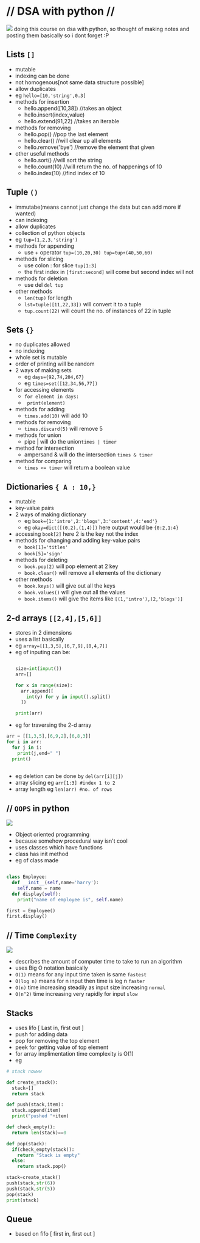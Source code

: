 # // DSA with python //
![](https://c.tenor.com/fMUOPRVdSzUAAAAd/python.gif)
doing this course on dsa with python, so thought of making notes and posting them basically so i dont forget :P

## Lists ```[]```
- mutable
- indexing can be done
- not homogenous[not same data structure possible]
- allow duplicates
- eg ```hello=[10,'string',0.3]```
- methods for insertion
  - hello.append([10,38]) //takes an object
  - hello.insert(index,value)
  - hello.extend(91,22) //takes an iterable
- methods for removing
  - hello.pop() //pop the last element
  - hello.clear() //will clear up all elements
  - hello.remove('bye') //remove the element that given
- other useful methods
  - hello.sort() //will sort the string
  - hello.count(10) //will return the no. of happenings of 10
  - hello.index(10) //find index of 10

## Tuple ```()```

- immutabe(means cannot just change the data but can add more if wanted)
- can indexing
- allow duplicates
- collection of python objects
- eg ```tup=(1,2,3,'string')```
- methods for appending
  - use + operator ```tup=(10,20,30) tup=tup+(40,50,60)```
- methods for slicing
  - use colon : for slice ```tup[1:3]```
  - the first index in ```[first:second]``` will come but second index will not
- methods for deletion
  - use del ```del tup```
- other methods
  - ```len(tup)``` for length
  - ```lst=tuple([11,22,33])``` will convert it to a tuple
  - ```tup.count(22)``` will count the no. of instances of 22 in tuple

## Sets ```{}```

- no duplicates allowed
- no indexing
- whole set is mutable
- order of printing will be random
- 2 ways of making sets
  - eg ```days={92,74,204,67}```
  - eg ```times=set([12,34,56,77])```
- for accessing elements
  - ``` for element in days: ```
  - ``` print(element)```
- methods for adding
  - ```times.add(10)``` will add 10
- methods for removing
  - ```times.discard(5)``` will remove 5
- methods for union
  - pipe | will do the union```times | timer```
- method for intersection
  - ampersand & will do the intersection ```times & timer```
- method for comparing
  - ```times <= timer``` will return a boolean value

## Dictionaries ```{ A : 10,}```
- mutable
- key-value pairs
- 2 ways of making dictionary
  - eg ```book={1:'intro',2:'blogs',3:'content',4:'end'}```
  - eg ```okay=dict([(0,2),(1,4)])``` here output would be ```{0:2,1:4}```
- accessing  ```book[2]``` here 2 is the key not the index
- methods for changing and adding key-value pairs
  - ```book[1]='titles'```
  - ```book[5]='sign'```
- methods for deleting
  - ```book.pop(2)``` will pop element at 2 key
  - ```book.clear()``` will remove all elements of the dictionary
- other methods
  - ```book.keys()``` will give out all the keys
  - ```book.values()``` will give out all the values
  - ```book.items()``` will give the items like ```[(1,'intro'),(2,'blogs')]```
 
## 2-d arrays ```[[2,4],[5,6]]```
- stores in 2 dimensions
- uses a list basically
- eg ```array=[[1,3,5],[6,7,9],[8,4,7]]```
- eg of inputing can be:
  ```python

  size=int(input())
  arr=[]
  
  for x in range(size):
    arr.append([
      int(y) for y in input().split()
    ])
  
  print(arr)
  ```
- eg for traversing the 2-d array
```python
arr = [[1,3,5],[6,9,2],[6,8,3]]
for i in arr:
  for j in i:
    print(j,end=" ")
  print()
  
```
- eg deletion can be done by ```del(arr[i][j])```
- array slicing eg ```arr[1:3] #index 1 to 2```
- array length eg ```len(arr) #no. of rows```

## // ```OOPS``` in python

![](https://c.tenor.com/fp6gyOn-A5gAAAAd/oops-alexandria-ocasio-cortez.gif)

- Object oriented programming
- because somehow procedural way isn't cool
- uses classes which have functions
- class has init method
- eg of class made
```python

class Employee:
  def __init__(self,name='harry'):
    self.name = name
  def display(self):
    print("name of employee is", self.name)

first = Employee()
first.display()
```

## // Time ```Complexity```
![](https://c.tenor.com/FOxYFhcMTXIAAAAd/timeless-clock.gif)

- describes the amount of computer time to take to run an algorithm
- uses Big O notation basically
- ```O(1)``` means for any input time taken is same ```fastest```
- ```O(log n)``` means for n input then time is log n ```faster```
- ```O(n)``` time increasing steadily as input size increasing ```normal```
- ```O(n^2)``` time increasing very rapidly for input ```slow```

## Stacks

- uses lifo [ Last in, first out ]
- push for adding data
- pop for removing the top element
- peek for getting value of top element
- for array implimentation time complexity is O(1)
- eg
```python
# stack nowww

def create_stack():
  stack=[]
  return stack

def push(stack,item):
  stack.append(item)
  print("pushed "+item)

def check_empty():
  return len(stack)==0

def pop(stack):
  if(check_empty(stack)):
    return "Stack is empty"
  else:
    return stack.pop()

stack=create_stack()
push(stack,str(6))
push(stack,str(5))
pop(stack)
print(stack)
```

## Queue

- based on fifo [ first in, first out ]